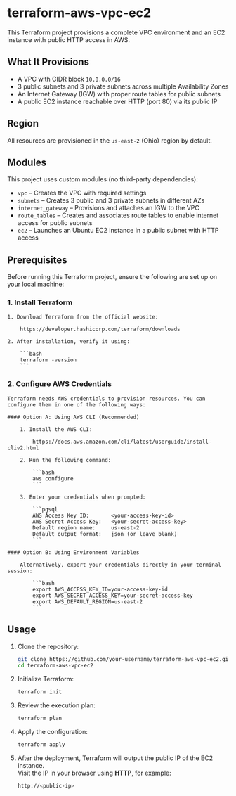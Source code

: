 # terraform-aws-vpc-ec2

This Terraform project provisions a complete VPC environment and an EC2 instance with public HTTP access in AWS.

## What It Provisions

- A VPC with CIDR block `10.0.0.0/16`
- 3 public subnets and 3 private subnets across multiple Availability Zones
- An Internet Gateway (IGW) with proper route tables for public subnets
- A public EC2 instance reachable over HTTP (port 80) via its public IP

## Region

All resources are provisioned in the `us-east-2` (Ohio) region by default.

## Modules

This project uses custom modules (no third-party dependencies):

- `vpc` – Creates the VPC with required settings
- `subnets` – Creates 3 public and 3 private subnets in different AZs
- `internet_gateway` – Provisions and attaches an IGW to the VPC
- `route_tables` – Creates and associates route tables to enable internet access for public subnets
- `ec2` – Launches an Ubuntu EC2 instance in a public subnet with HTTP access

## Prerequisites

Before running this Terraform project, ensure the following are set up on your local machine:

### 1. Install Terraform

    1. Download Terraform from the official website:
    
        https://developer.hashicorp.com/terraform/downloads

    2. After installation, verify it using:

        ```bash
        terraform -version
        ```

### 2. Configure AWS Credentials

    Terraform needs AWS credentials to provision resources. You can configure them in one of the following ways:

    #### Option A: Using AWS CLI (Recommended)

        1. Install the AWS CLI: 
        
            https://docs.aws.amazon.com/cli/latest/userguide/install-cliv2.html

        2. Run the following command:

            ```bash
            aws configure
            ```

        3. Enter your credentials when prompted:
            
            ```pgsql
            AWS Access Key ID:       <your-access-key-id>
            AWS Secret Access Key:   <your-secret-access-key>
            Default region name:     us-east-2
            Default output format:   json (or leave blank)
            ```

    #### Option B: Using Environment Variables

        Alternatively, export your credentials directly in your terminal session:

            ```bash
            export AWS_ACCESS_KEY_ID=your-access-key-id
            export AWS_SECRET_ACCESS_KEY=your-secret-access-key
            export AWS_DEFAULT_REGION=us-east-2
            ```

## Usage

1. Clone the repository:
   ```bash
   git clone https://github.com/your-username/terraform-aws-vpc-ec2.git
   cd terraform-aws-vpc-ec2
   ```

2. Initialize Terraform:
   ```bash
   terraform init
   ```

2. Review the execution plan:
   ```bash
   terraform plan
   ```

4. Apply the configuration:
   ```bash
   terraform apply
   ```
5. After the deployment, Terraform will output the public IP of the EC2 instance.  
   Visit the IP in your browser using **HTTP**, for example:
    ```bash
    http://<public-ip>
    ```
